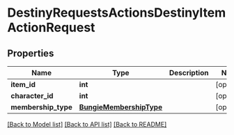 # DestinyRequestsActionsDestinyItemActionRequest

## Properties
Name | Type | Description | Notes
------------ | ------------- | ------------- | -------------
**item_id** | **int** |  | [optional] 
**character_id** | **int** |  | [optional] 
**membership_type** | [**BungieMembershipType**](BungieMembershipType.md) |  | [optional] 

[[Back to Model list]](../README.md#documentation-for-models) [[Back to API list]](../README.md#documentation-for-api-endpoints) [[Back to README]](../README.md)


